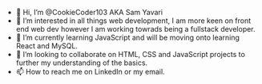 - 👋 Hi, I’m @CookieCoder103 AKA Sam Yavari
- 👀 I’m interested in all things web development, I am more keen on front end web dev however I am working towrads being a fullstack developer.
- 🌱 I’m currently learning JavaScript and will be moving onto learning React and MySQL.
- 💞️ I’m looking to collaborate on HTML, CSS and JavaScript projects to further my understanding of the basics.
- 📫 How to reach me on LinkedIn or my email.

<!---
CookieCoder103/CookieCoder103 is a ✨ special ✨ repository because its `README.md` (this file) appears on your GitHub profile.
You can click the Preview link to take a look at your changes.
--->

